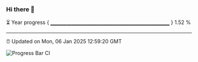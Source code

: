 ### Hi there 👋

⏳ Year progress { ▁▁▁▁▁▁▁▁▁▁▁▁▁▁▁▁▁▁▁▁▁▁▁▁▁▁▁▁▁▁ } 1.52 %

---

⏰ Updated on Mon, 06 Jan 2025 12:59:20 GMT

![Progress Bar CI](https://github.com/IshwaranRudhara/GIT-ACTION/workflows/Progress%20Bar%20CI/badge.svg)
